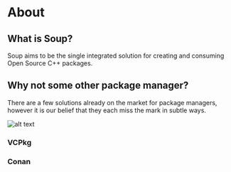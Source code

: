 # About

## What is Soup?

Soup aims to be the single integrated solution for creating and consuming Open Source C++ packages.

## Why not some other package manager?

There are a few solutions already on the market for package managers, however it is our belief that they each miss the mark in subtle ways.

![alt text](https://imgs.xkcd.com/comics/standards.png "XKCD comic about standards")

### VCPkg

### Conan
